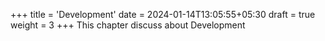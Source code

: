 +++
title = 'Development'
date = 2024-01-14T13:05:55+05:30
draft = true
weight = 3
+++
This chapter discuss about Development